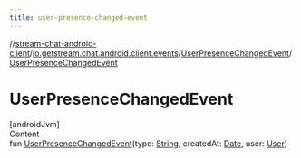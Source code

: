 ```yaml
---
title: user-presence-changed-event
---
```

//[stream-chat-android-client](../../../index.md)/[io.getstream.chat.android.client.events](../index.md)/[UserPresenceChangedEvent](index.md)/[UserPresenceChangedEvent](UserPresenceChangedEvent.md)



# UserPresenceChangedEvent  
[androidJvm]  
Content  
fun [UserPresenceChangedEvent](UserPresenceChangedEvent.md)(type: [String](https://kotlinlang.org/api/latest/jvm/stdlib/kotlin/-string/index.html), createdAt: [Date](https://developer.android.com/reference/kotlin/java/util/Date.html), user: [User](../../io.getstream.chat.android.client.models/User/index.md))  



